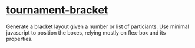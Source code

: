 # [tournament-bracket](https://seegg.github.io/tournament-bracket)
Generate a bracket layout given a number or list of particiants.
Use minimal javascript to position the boxes, relying mostly on flex-box and its properties.